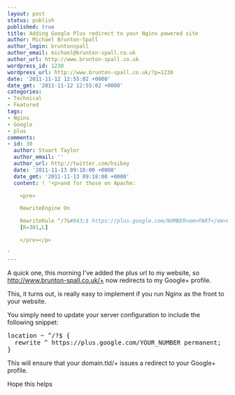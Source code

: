 ```yaml
---
layout: post
status: publish
published: true
title: Adding Google Plus redirect to your Nginx powered site
author: Michael Brunton-Spall
author_login: bruntonspall
author_email: michael@brunton-spall.co.uk
author_url: http://www.brunton-spall.co.uk
wordpress_id: 1230
wordpress_url: http://www.brunton-spall.co.uk/?p=1230
date: '2011-11-12 12:55:02 +0000'
date_gmt: '2011-11-12 12:55:02 +0000'
categories:
- Technical
- Featured
tags:
- Nginx
- Google
- plus
comments:
- id: 30
  author: Stuart Taylor
  author_email: ''
  author_url: http://twitter.com/hsiboy
  date: '2011-11-13 09:18:00 +0000'
  date_gmt: '2011-11-13 09:18:00 +0000'
  content: ! '<p>and for those on Apache:

    <pre>

    RewriteEngine On

    RewriteRule ^/?&#043;$ https://plus.google.com/NUMBER<em>PART</em>OF<em>YOUR</em>PROFILE
    [R=301,L]

    </pre></p>

'
---
```

<p>A quick one, this morning I've added the plus url to my website, so <a href="http://www.brunton-spall.co.uk/+" target="_blank">http://www.brunton-spall.co.uk/+</a> now redirects to my Google+ profile.</p>
<p>This, it turns out, is really easy to implement if you run Nginx as the front to your website.</p>
<p>You simply need to update your server configuration to include the following snippet:</p>
<pre>
location ~ ^/?$ {
  rewrite ^ https://plus.google.com/YOUR_NUMBER permanent;
}
</pre>
<p>This will ensure that your domain.tld/+ issues a redirect to your Google+ profile.</p>
<p>Hope this helps</p>
